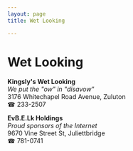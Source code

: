 ```yaml
---
layout: page 
title: Wet Looking

---
```



# Wet Looking


 **Kingsly's Wet Looking**  
_We put the "ow" in "disavow"_  
3176 Whitechapel Road Avenue, Zuluton  
☎ 233-2507

**EvB.E.Lk Holdings**  
_Proud sponsors of the Internet_  
9670 Vine Street St, Juliettbridge  
☎ 781-0741

